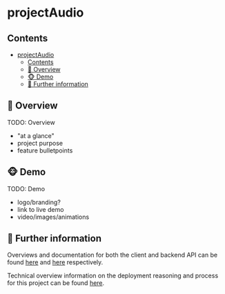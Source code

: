 # projectAudio

## Contents

- [projectAudio](#projectaudio)
  - [Contents](#contents)
  - [🔎 Overview](#-overview)
  - [🐵 Demo](#-demo)
  - [🚀 Further information](#-further-information)

## 🔎 Overview

TODO: Overview

- "at a glance"
- project purpose
- feature bulletpoints

## 🐵 Demo

TODO: Demo

- logo/branding?
- link to live demo
- video/images/animations

## 🚀 Further information

Overviews and documentation for both the client and backend API can be found
[here](client/README.md) and [here](backend/README.md) respectively.

Technical overview information on the deployment reasoning and process for this
project can be found [here](/DEPLOYMENT.md).
